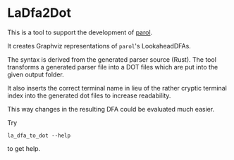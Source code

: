 # LaDfa2Dot

This is a tool to support the development of [parol](https://github.com/jsinger67/parol.git).

It creates Graphviz representations of `parol`'s LookaheadDFAs.

The syntax is derived from the generated parser source (Rust). The tool transforms a generated
parser file into a DOT files which are put into the given output folder.

It also inserts the correct terminal name in lieu of the rather cryptic terminal index into the
generated dot files to increase readability.

This way changes in the resulting DFA could be evaluated much easier.

Try

```shell
la_dfa_to_dot --help
```

to get help.